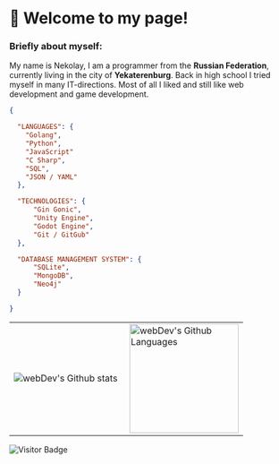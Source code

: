 # 👋 Welcome to my page!

### Briefly about myself:
My name is Nekolay, I am a programmer from the **Russian Federation**, currently living in the city of **Yekaterenburg**. Back in high school I tried myself in many IT-directions. Most of all I liked and still like web development and game development.

```JSON
{

  "LANGUAGES": {
    "Golang",
    "Python",
    "JavaScript"
    "C Sharp",
    "SQL",
    "JSON / YAML"
  },

  "TECHNOLOGIES": {
      "Gin Gonic",
      "Unity Engine",
      "Godot Engine",
      "Git / GitGub"
  },

  "DATABASE MANAGEMENT SYSTEM": {
      "SQLite",
      "MongoDB",
      "Neo4j"
  }

}
```

<table>
  <tr>
    <td>
      <img align="left" src="http://github-readme-streak-stats.herokuapp.com?user=Roupse&theme=dark&background=000000" alt="webDev's Github stats" />
    </td>
    <td>
      <img height="195px" align="right" alt="webDev's Github Languages" src="https://github-readme-stats-sigma-five.vercel.app/api/top-langs/?username=Roupse&layout=compact&theme=vision-friendly-dark" />
    </td>
  </tr>
</table>

![Visitor Badge](https://visitor-badge.laobi.icu/badge?page_id=roupse)

<br>

<br>

